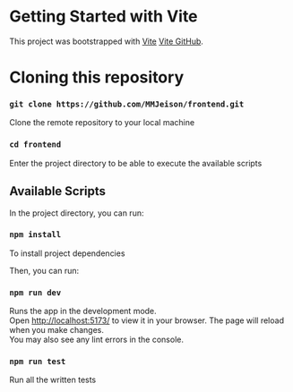 # Getting Started with Vite
This project was bootstrapped with [Vite](https://vitejs.dev/guide/) [Vite GitHub](https://github.com/vitejs/vite/).

# Cloning this repository

### `git clone https://github.com/MMJeison/frontend.git`
Clone the remote repository to your local machine

### `cd frontend`
Enter the project directory to be able to execute the available scripts


## Available Scripts

In the project directory, you can run:

### `npm install`
To install project dependencies

Then, you can run:

### `npm run dev`
Runs the app in the development mode.\
Open [http://localhost:5173/](http://localhost:5173/) to view it in your browser.
The page will reload when you make changes.\
You may also see any lint errors in the console.

### `npm run test`
Run all the written tests

